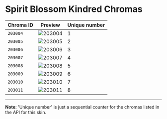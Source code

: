 # Spirit Blossom Kindred Chromas

| Chroma ID | Preview | Unique number |
|---|---|---|
| `203004` | ![203004](https://raw.communitydragon.org/latest/plugins/rcp-be-lol-game-data/global/default/v1/champion-chroma-images/203/203004.png) | 1 |
| `203005` | ![203005](https://raw.communitydragon.org/latest/plugins/rcp-be-lol-game-data/global/default/v1/champion-chroma-images/203/203005.png) | 2 |
| `203006` | ![203006](https://raw.communitydragon.org/latest/plugins/rcp-be-lol-game-data/global/default/v1/champion-chroma-images/203/203006.png) | 3 |
| `203007` | ![203007](https://raw.communitydragon.org/latest/plugins/rcp-be-lol-game-data/global/default/v1/champion-chroma-images/203/203007.png) | 4 |
| `203008` | ![203008](https://raw.communitydragon.org/latest/plugins/rcp-be-lol-game-data/global/default/v1/champion-chroma-images/203/203008.png) | 5 |
| `203009` | ![203009](https://raw.communitydragon.org/latest/plugins/rcp-be-lol-game-data/global/default/v1/champion-chroma-images/203/203009.png) | 6 |
| `203010` | ![203010](https://raw.communitydragon.org/latest/plugins/rcp-be-lol-game-data/global/default/v1/champion-chroma-images/203/203010.png) | 7 |
| `203011` | ![203011](https://raw.communitydragon.org/latest/plugins/rcp-be-lol-game-data/global/default/v1/champion-chroma-images/203/203011.png) | 8 |

---

**Note:** 'Unique number' is just a sequential counter for the chromas listed in the API for this skin.